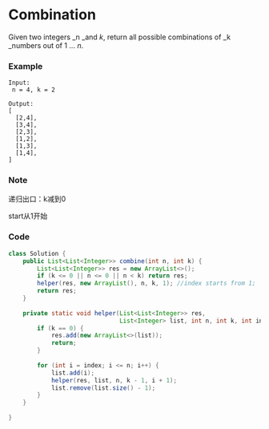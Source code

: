 # Combination

Given two integers _n _and _k_, return all possible combinations of _k _numbers out of 1 ... _n_.

### Example

```
Input:
 n = 4, k = 2

Output:
[
  [2,4],
  [3,4],
  [2,3],
  [1,2],
  [1,3],
  [1,4],
]
```

### Note

递归出口：k减到0

start从1开始

### Code

```java
class Solution {
    public List<List<Integer>> combine(int n, int k) {
        List<List<Integer>> res = new ArrayList<>();
        if (k <= 0 || n <= 0 || n < k) return res;
        helper(res, new ArrayList(), n, k, 1); //index starts from 1;
        return res;
    }
    
    private static void helper(List<List<Integer>> res, 
                               List<Integer> list, int n, int k, int index) {
        if (k == 0) {
            res.add(new ArrayList<>(list));
            return;
        }
        
        for (int i = index; i <= n; i++) {
            list.add(i);
            helper(res, list, n, k - 1, i + 1);
            list.remove(list.size() - 1);
        }
    }
    
}
```



